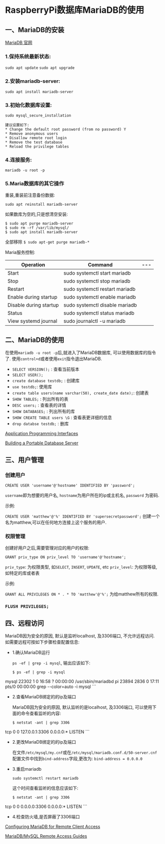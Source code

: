 # RaspberryPi数据库MariaDB的使用

## 一、MariaDB的安装

[MariaDB 官网](https://mariadb.com)

### 1.保持系统最新状态:

`sudo apt update`
`sudo apt upgrade`

### 2.安装mariadb-server:

`sudo apt install mariadb-server`

### 3.初始化数据库设置:

`sudo mysql_secure_installation`

	建议设置如下:
	* Change the default root password (from no password) Y
	* Remove anonymous users
	* Disallow remote root login
	* Remove the test database
	* Reload the privilege tables

### 4.连接服务:

`mariadb -u root -p`

### 5.Maria数据库的其它操作

重装,重装前注意备份数据:

`sudo apt reinstall mariadb-server`

如果数库为空的,只是想清空安装:

```
$ sudo apt purge mariadb-server
$ sudo rm -rf /var/lib/mysql/
$ sudo apt install mariadb-server
```

全部移除
`$ sudo apt-get purge mariadb-*`

Maria服务控制:

| Operation | Command | --- |
| --- | --- | --- |
| Start | sudo systemctl start mariadb |
| Stop | sudo systemctl stop mariadb |
| Restart | sudo systemctl restart mariadb |
| Enable during startup | sudo systemctl enable mariadb |
| Disable during startup | sudo systemctl disable mariadb |
| Status | sudo systemctl status mariadb |
| View systemd journal | sudo journalctl -u mariadb |

## 二、MariaDB的使用

在使用`mariadb -u root -p`后,就进入了MariaDB数据库, 可以使用数据库的指令了. 使用`control+d`或者使用`exit`指令退出MariaDB.

* `SELECT VERSION();` : 查看当前版本
* `SELECT USER();`
* `create database testdb;` : 创建库
* `use testdb;`: 使用库
* `create table users(name varchar(50), create_date date);`: 创建表
* `SHOW TABLES;` : 列出所有的表
* `DESC users;` : 查看表的详情
* `SHOW DATABASES;` : 列出所有的库
* `SHOW CREATE TABLE users \G` : 查看表更详细的信息
* `drop databse testdb;` : 删库

[Application Programming Interfaces](https://mariadb.com/kb/en/connectors/)

[Building a Portable Database Server](https://mariadb.com/resources/blog/building-a-portable-database-server/)


## 三、用户管理

### 创建用户

`CREATE USER 'username'@'hostname' IDENTIFIED BY 'password';`

`username`即为想要的用户名, `hostname`为用户所在的ip或主机名, `password` 为密码.

示例: 

`CREATE USER 'matthew'@'%' IDENTIFIED BY 'supersecretpassword';` 创建一个名为matthew,可以在任何地方连接上这个服务的用户.

### 权限管理

创建好用户之后,需要管理对应的用户的权限:

`GRANT priv_type ON priv_level TO 'username'@'hostname';`

> 
`priv_type`: 为权限类型, 如`SELECT`, `INSERT`, `UPDATE`, etc
`priv_level`: 为权限等级, 如特定的库或者表

示例:

`GRANT ALL PRIVILEGES ON * . * TO 'matthew'@'%';` 为给matthew所有的权限.

### `FLUSH PRIVILEGES;`

## 四、远程访问

MariaDB因为安全的原因, 默认是监听localhost, 及3306端口, 不允许远程访问. 如需要远程可按如下步骤检查配置信息:

* 1.确认MariaDB运行

	`ps -ef | grep -i mysql`, 输出应该如下:
	
	```
	$ ps -ef | grep -i mysql
mysql      22302       1  0 16:58 ?        00:00:00 /usr/sbin/mariadbd
pi         23894    2836  0 17:11 pts/0    00:00:00 grep --color=auto -i mysql
	```

* 2.查看MariaDB绑定的的ip及端口

	MariaDB因为安全的原因, 默认监听的是localhost, 及3306端口, 可以使用下面的命令查看监听的内容:

	```
	$ netstat -ant | grep 3306
tcp        0      0 127.0.0.1:3306          0.0.0.0:*               LISTEN
	```

* 2.更改MariaDB绑定的的ip及端口

	在文件`/etc/mysql/my.cnf`或在`/etc/mysql/mariadb.conf.d/50-server.cnf`配置文件中找到`bind-address`字段,更改为:
	`bind-address = 0.0.0.0`

* 3.重启mariadb

	`sudo systemctl restart mariadb`
	
	这个时间查看监听的信息应该如下:
	
	```
	$ netstat -ant | grep 3306
tcp        0      0 0.0.0.0:3306            0.0.0.0:*               LISTEN
	```
* 4.检查防火墙,是否屏蔽了3306端口

[Configuring MariaDB for Remote Client Access](https://mariadb.com/kb/en/configuring-mariadb-for-remote-client-access/) 

[MariaDB/MySQL Remote Access Guides](https://webdock.io/en/docs/how-guides/database-guides/how-enable-remote-access-your-mariadbmysql-database?srsltid=AfmBOoqSs04WgcVQTVThhaxITU_FvOhODFNheQVPVS8EyXswsr3vd6DP)















